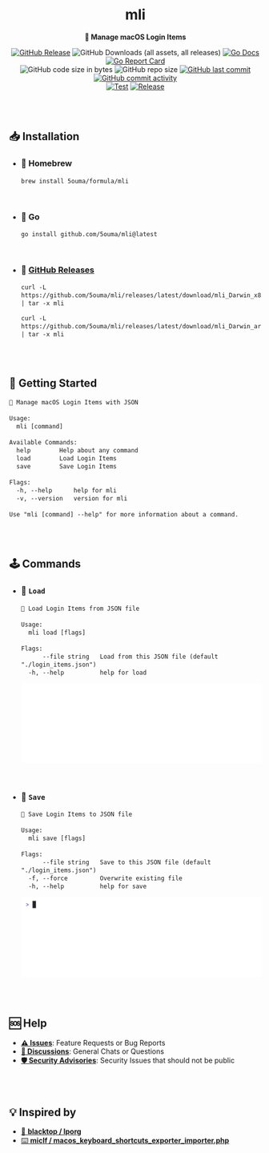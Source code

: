 <h1 align="center">mli</h1>

<div align="center">

**📑 Manage macOS Login Items**

[![GitHub Release](https://img.shields.io/github/v/release/5ouma/mli?style=flat-square)](https://github.com/5ouma/mli/releases)
![GitHub Downloads (all assets, all releases)](https://img.shields.io/github/downloads/5ouma/mli/total?style=flat-square)
[![Go Docs](https://godoc.org/github.com/golang/gddo?status.svg)](https://pkg.go.dev/github.com/5ouma/mli)
[![Go Report Card](https://goreportcard.com/badge/github.com/5ouma/mli?style=flat-square)](https://goreportcard.com/report/github.com/5ouma/mli)
<br />
![GitHub code size in bytes](https://img.shields.io/github/languages/code-size/5ouma/mli?style=flat-square)
![GitHub repo size](https://img.shields.io/github/repo-size/5ouma/mli?style=flat-square)
[![GitHub last commit](https://img.shields.io/github/last-commit/5ouma/mli?style=flat-square)](https://github.com/5ouma/mli/commit/HEAD)
[![GitHub commit activity](https://img.shields.io/github/commit-activity/m/5ouma/mli?style=flat-square)](https://github.com/5ouma/mli/commits/main)
<br />
[![Test](https://img.shields.io/github/actions/workflow/status/5ouma/mli/test.yml?label=test&style=flat-square)](https://github.com/5ouma/mli/actions/workflows/test.yml)
[![Release](https://img.shields.io/github/actions/workflow/status/5ouma/mli/release.yml?label=release&style=flat-square)](https://github.com/5ouma/mli/actions/workflows/release.yml)

</div>

<br /><br />

## 📥 Installation

- ### 🍺 Homebrew

  ```shell
  brew install 5ouma/formula/mli
  ```

<br />

- ### 🐹 Go

  ```shell
  go install github.com/5ouma/mli@latest
  ```

<br />

- ### 🐙 [GitHub Releases](https://github.com/5ouma/mli/releases)

  ```shell
  curl -L https://github.com/5ouma/mli/releases/latest/download/mli_Darwin_x86_64.tar.gz | tar -x mli
  ```

  ```shell
  curl -L https://github.com/5ouma/mli/releases/latest/download/mli_Darwin_arm64.tar.gz | tar -x mli
  ```

<br /><br />

## 👟 Getting Started

```shell
📑 Manage macOS Login Items with JSON

Usage:
  mli [command]

Available Commands:
  help        Help about any command
  load        Load Login Items
  save        Save Login Items

Flags:
  -h, --help      help for mli
  -v, --version   version for mli

Use "mli [command] --help" for more information about a command.
```

<br /><br />

## 🕹️ Commands

- ### 📂 `Load`

  ```shell
  📂 Load Login Items from JSON file

  Usage:
    mli load [flags]

  Flags:
        --file string   Load from this JSON file (default "./login_items.json")
    -h, --help          help for load
  ```

  <div align="center">
    <picture>
      <source
        srcset="https://raw.githubusercontent.com/5ouma/mli/HEAD/.github/assets/vhs/light/load.gif"
        media="(prefers-color-scheme: light)"
      />
      <source
        srcset="https://raw.githubusercontent.com/5ouma/mli/HEAD/.github/assets/vhs/dark/load.gif"
        media="(prefers-color-scheme: dark)"
      />
      <!-- markdownlint-disable MD013 -->
      <img alt="Load command GIF image generated VHS" src="https://raw.githubusercontent.com/5ouma/mli/HEAD/.github/assets/vhs/light/load.gif" />
    </picture>
  </div>

<br />

- ### 💾 `Save`

  ```shell
  💾 Save Login Items to JSON file

  Usage:
    mli save [flags]

  Flags:
        --file string   Save to this JSON file (default "./login_items.json")
    -f, --force         Overwrite existing file
    -h, --help          help for save
  ```

  <div align="center">
    <picture>
      <source
        srcset="https://raw.githubusercontent.com/5ouma/mli/HEAD/.github/assets/vhs/light/save.gif"
        media="(prefers-color-scheme: light)"
      />
      <source
        srcset="https://raw.githubusercontent.com/5ouma/mli/HEAD/.github/assets/vhs/dark/save.gif"
        media="(prefers-color-scheme: dark)"
      />
      <!-- markdownlint-disable MD013 -->
      <img alt="Load command GIF image generated VHS" src="https://raw.githubusercontent.com/5ouma/mli/HEAD/.github/assets/vhs/light/save.gif" />
    </picture>
  </div>

<br /><br />

## 🆘 Help

- [**⚠️ Issues**]: Feature Requests or Bug Reports
- [**💬 Discussions**]: General Chats or Questions
- [**🛡️ Security Advisories**]: Security Issues that should not be public

[**⚠️ Issues**]: https://github.com/5ouma/mli/issues/new/choose
[**💬 Discussions**]: https://github.com/5ouma/mli/discussions/new/choose
[**🛡️ Security Advisories**]: https://github.com/5ouma/mli/security/advisories/new

<br /><br />

## 💡 Inspired by

- [🚀 **blacktop / lporg**](https://github.com/blacktop/lporg)
- [⌨️ **miclf / macos_keyboard_shortcuts_exporter_importer.php**](https://gist.github.com/miclf/bf4b0cb6de9ead726197db7ed3d937b5)
